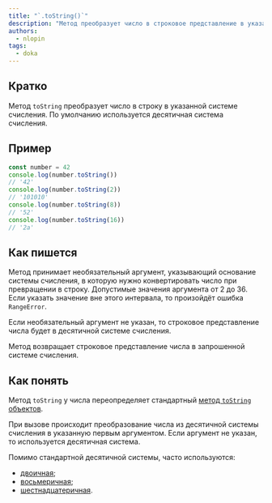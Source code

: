 ```yaml
---
title: "`.toString()`"
description: "Метод преобразует число в строковое представление в указанной системе счисления"
authors:
  - nlopin
tags:
  - doka
---
```


## Кратко

Метод `toString` преобразует число в строку в указанной системе счисления. По умолчанию используется десятичная система счисления.

## Пример

```js
const number = 42
console.log(number.toString())
// '42'
console.log(number.toString(2))
// '101010'
console.log(number.toString(8))
// '52'
console.log(number.toString(16))
// '2a'
```

## Как пишется

Метод принимает необязательный аргумент, указывающий основание системы счисления, в которую нужно конвертировать число при превращении в строку. Допустимые значения аргумента от 2 до 36. Если указать значение вне этого интервала, то произойдёт ошибка `RangeError`.

Если необязательный аргумент не указан, то строковое представление числа будет в десятичной системе счисления.

Метод возвращает строковое представление числа в запрошенной системе счисления.

## Как понять

Метод `toString` у числа переопределяет стандартный [метод `toString` объектов](/js/object-tostring).

При вызове происходит преобразование числа из десятичной системы счисления в указанную первым аргументом. Если аргумент не указан, то используется десятичная система.

Помимо стандартной десятичной системы, часто используются:

- [двоичная](https://ru.wikipedia.org/wiki/Двоичная_система_счисления);
- [восьмеричная](https://ru.wikipedia.org/wiki/Восьмеричная_система_счисления);
- [шестнадцатеричная](https://ru.wikipedia.org/wiki/Восьмеричная_система_счисления).
